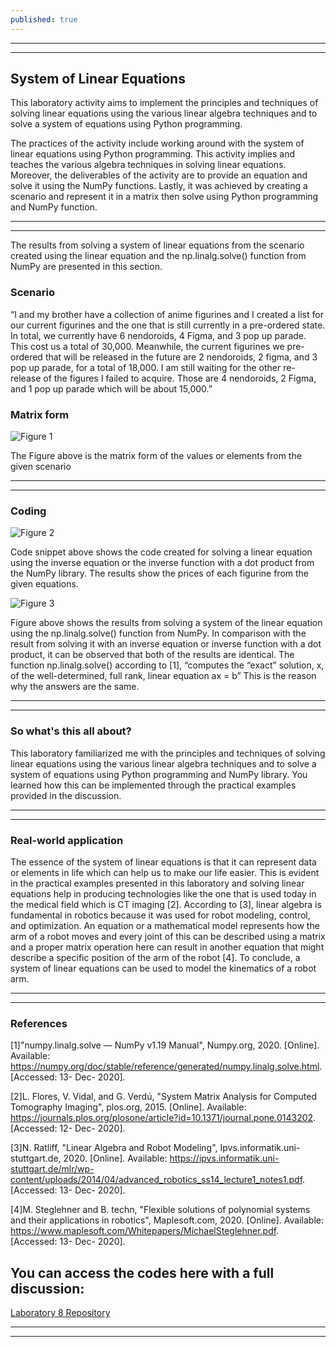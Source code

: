 ```yaml
---
published: true
---
```

---
***

## System of Linear Equations

This laboratory activity aims to implement the principles and techniques of solving linear equations using the various linear algebra techniques and to solve a system of equations using Python programming.

The practices of the activity include working around with the system of linear equations using Python programming. This activity implies and teaches the various algebra techniques in solving linear equations. Moreover, the deliverables of the activity are to provide an equation and solve it using the NumPy functions. Lastly, it was achieved by creating a scenario and represent it in a matrix then solve using Python programming and NumPy function.

---
***

The results from solving a system of linear equations from the scenario created using the linear equation and the np.linalg.solve() function from NumPy are presented in this section.

### Scenario

“I and my brother have a collection of anime figurines and I created a list for our current figurines and the one that is still currently in a pre-ordered state. In total, we currently have 6 nendoroids, 4 Figma, and 3 pop up parade. This cost us a total of 30,000. Meanwhile, the current figurines we pre-ordered that will be released in the future are 2 nendoroids, 2 figma, and 3 pop up parade, for a total of 18,000. I am still waiting for the other re-release of the figures I failed to acquire. Those are 4 nendoroids, 2 Figma, and 1 pop up parade which will be about 15,000.” 

### Matrix form

![Figure 1]({{site.baseurl}}/images/LAB8.1.jpg)

The Figure above is the matrix form of the values or elements from the given scenario

---
***

### Coding


![Figure 2]({{site.baseurl}}/images/LAB8.2.jpg)

Code snippet above shows the code created for solving a linear equation using the inverse equation or the inverse function with a dot product from the NumPy library. The results show the prices of each figurine from the given equations.

![Figure 3]({{site.baseurl}}/images/LAB8.3.jpg)

Figure above shows the results from solving a system of the linear equation using the np.linalg.solve() function from NumPy. In comparison with the result from solving it with an inverse equation or inverse function with a dot product, it can be observed that both of the results are identical. The function np.linalg.solve() according to [1], “computes the “exact” solution, x, of the well-determined, full rank, linear equation ax = b” This is the reason why the answers are the same.

---
***

### So what's this all about?

This laboratory familiarized me with the principles and techniques of solving linear equations using the various linear algebra techniques and to solve a system of equations using Python programming and NumPy library. You learned how this can be implemented through the practical examples provided in the discussion. 

---
***

### Real-world application

The essence of the system of linear equations is that it can represent data or elements in life which can help us to make our life easier. This is evident in the practical examples presented in this laboratory and solving linear equations help in producing technologies like the one that is used today in the medical field which is CT imaging [2]. According to [3], linear algebra is fundamental in robotics because it was used for robot modeling, control, and optimization. An equation or a mathematical model represents how the arm of a robot moves and every joint of this can be described using a matrix and a proper matrix operation here can result in another equation that might describe a specific position of the arm of the robot [4]. To conclude, a system of linear equations can be used to model the kinematics of a robot arm.

---
***

### References

[1]"numpy.linalg.solve — NumPy v1.19 Manual", Numpy.org, 2020. [Online]. Available: https://numpy.org/doc/stable/reference/generated/numpy.linalg.solve.html. [Accessed: 13- Dec- 2020].

[2]L. Flores, V. Vidal, and G. Verdú, "System Matrix Analysis for Computed Tomography Imaging", plos.org, 2015. [Online]. Available: https://journals.plos.org/plosone/article?id=10.1371/journal.pone.0143202. [Accessed: 12- Dec- 2020].

[3]N. Ratliff, "Linear Algebra and Robot Modeling", Ipvs.informatik.uni-stuttgart.de, 2020. [Online]. Available: https://ipvs.informatik.uni-stuttgart.de/mlr/wp-content/uploads/2014/04/advanced_robotics_ss14_lecture1_notes1.pdf. [Accessed: 13- Dec- 2020].

[4]M. Steglehner and B. techn, "Flexible solutions of polynomial systems and their applications in robotics", Maplesoft.com, 2020. [Online]. Available: https://www.maplesoft.com/Whitepapers/MichaelSteglehner.pdf. [Accessed: 13- Dec- 2020].


## You can access the codes here with a full discussion:

[Laboratory 8 Repository](https://github.com/RovilSurioJr/Laboratory-8)

---
***
